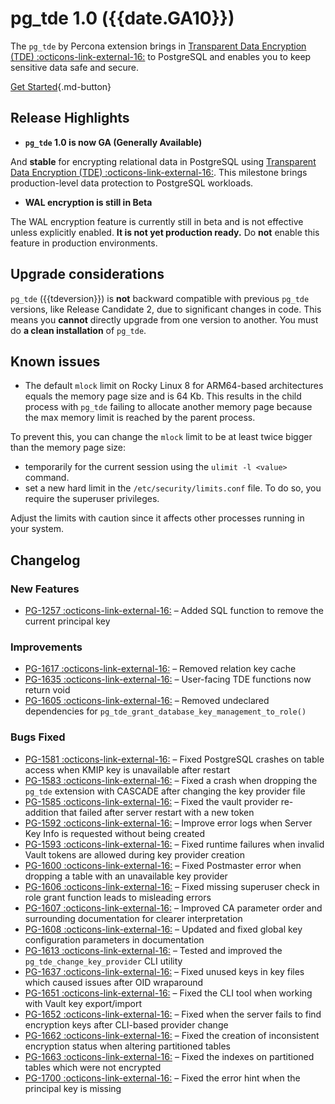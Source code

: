 # pg_tde 1.0 ({{date.GA10}})

The `pg_tde` by Percona extension brings in [Transparent Data Encryption (TDE) :octicons-link-external-16:](../index/index.md) to PostgreSQL and enables you to keep sensitive data safe and secure.

[Get Started](../install.md){.md-button}

## Release Highlights

* **`pg_tde` 1.0 is now GA (Generally Available)**

And **stable** for encrypting relational data in PostgreSQL using [Transparent Data Encryption (TDE) :octicons-link-external-16:](../index/index.md). This milestone brings production-level data protection to PostgreSQL workloads.

* **WAL encryption is still in Beta**

The WAL encryption feature is currently still in beta and is not effective unless explicitly enabled. **It is not yet production ready.** Do **not** enable this feature in production environments.

## Upgrade considerations

`pg_tde` ({{tdeversion}}) is **not** backward compatible with previous `pg_tde` versions, like Release Candidate 2, due to significant changes in code. This means you **cannot** directly upgrade from one version to another. You must do **a clean installation** of `pg_tde`.

## Known issues

* The default `mlock` limit on Rocky Linux 8 for ARM64-based architectures equals the memory page size and is 64 Kb. This results in the child process with `pg_tde` failing to allocate another memory page because the max memory limit is reached by the parent process.

To prevent this, you can change the `mlock` limit to be at least twice bigger than the memory page size:

* temporarily for the current session using the `ulimit -l <value>` command.
* set a new hard limit in the `/etc/security/limits.conf` file. To do so, you require the superuser privileges.

Adjust the limits with caution since it affects other processes running in your system.

## Changelog

### New Features

- [PG-1257 :octicons-link-external-16:](https://perconadev.atlassian.net/browse/PG-1257) – Added SQL function to remove the current principal key  

### Improvements

- [PG-1617 :octicons-link-external-16:](https://perconadev.atlassian.net/browse/PG-1617) – Removed relation key cache
- [PG-1635 :octicons-link-external-16:](https://perconadev.atlassian.net/browse/PG-1635) – User-facing TDE functions now return void
- [PG-1605 :octicons-link-external-16:](https://perconadev.atlassian.net/browse/PG-1605) – Removed undeclared dependencies for `pg_tde_grant_database_key_management_to_role()`

### Bugs Fixed

- [PG-1581 :octicons-link-external-16:](https://perconadev.atlassian.net/browse/PG-1581) – Fixed PostgreSQL crashes on table access when KMIP key is unavailable after restart  
- [PG-1583 :octicons-link-external-16:](https://perconadev.atlassian.net/browse/PG-1583) – Fixed a crash when dropping the `pg_tde` extension with CASCADE after changing the key provider file  
- [PG-1585 :octicons-link-external-16:](https://perconadev.atlassian.net/browse/PG-1585) – Fixed the vault provider re-addition that failed after server restart with a new token  
- [PG-1592 :octicons-link-external-16:](https://perconadev.atlassian.net/browse/PG-1592) – Improve error logs when Server Key Info is requested without being created  
- [PG-1593 :octicons-link-external-16:](https://perconadev.atlassian.net/browse/PG-1593) – Fixed runtime failures when invalid Vault tokens are allowed during key provider creation
- [PG-1600 :octicons-link-external-16:](https://perconadev.atlassian.net/browse/PG-1600) – Fixed Postmaster error when dropping a table with an unavailable key provider  
- [PG-1606 :octicons-link-external-16:](https://perconadev.atlassian.net/browse/PG-1606) – Fixed missing superuser check in role grant function leads to misleading errors  
- [PG-1607 :octicons-link-external-16:](https://perconadev.atlassian.net/browse/PG-1607) – Improved CA parameter order and surrounding documentation for clearer interpretation
- [PG-1608 :octicons-link-external-16:](https://perconadev.atlassian.net/browse/PG-1608) – Updated and fixed global key configuration parameters in documentation  
- [PG-1613 :octicons-link-external-16:](https://perconadev.atlassian.net/browse/PG-1613) – Tested and improved the `pg_tde_change_key_provider` CLI utility
- [PG-1637 :octicons-link-external-16:](https://perconadev.atlassian.net/browse/PG-1637) – Fixed unused keys in key files which caused issues after OID wraparound  
- [PG-1651 :octicons-link-external-16:](https://perconadev.atlassian.net/browse/PG-1651) – Fixed the CLI tool when working with Vault key export/import  
- [PG-1652 :octicons-link-external-16:](https://perconadev.atlassian.net/browse/PG-1652) – Fixed when the server fails to find encryption keys after CLI-based provider change  
- [PG-1662 :octicons-link-external-16:](https://perconadev.atlassian.net/browse/PG-1662) – Fixed the creation of inconsistent encryption status when altering partitioned tables
- [PG-1663 :octicons-link-external-16:](https://perconadev.atlassian.net/browse/PG-1663) – Fixed the indexes on partitioned tables which were not encrypted
- [PG-1700 :octicons-link-external-16:](https://perconadev.atlassian.net/browse/PG-1700) – Fixed the error hint when the principal key is missing
